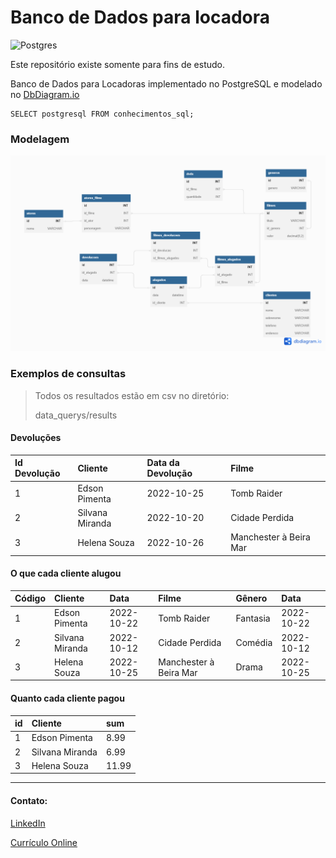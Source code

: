 # Banco de Dados para locadora

![Postgres](https://img.shields.io/badge/postgres-%23316192.svg?style=for-the-badge&logo=postgresql&logoColor=white)

Este repositório existe somente para fins de estudo.

Banco de Dados para Locadoras implementado no PostgreSQL e modelado
no [DbDiagram.io](https://dbdiagram.io/)

```postgresql
SELECT postgresql FROM conhecimentos_sql;
```

### Modelagem

![modelagem](models/img/preview.png)

### Exemplos de consultas

> Todos os resultados estão em csv no diretório:
> 
>data_querys/results

#### Devoluções
| Id Devolução | Cliente | Data da Devolução | Filme |
| :--- | :--- | :--- | :--- |
| 1 | Edson Pimenta | 2022-10-25 | Tomb Raider |
| 2 | Silvana Miranda | 2022-10-20 | Cidade Perdida |
| 3 | Helena Souza | 2022-10-26 | Manchester à Beira Mar |

#### O que cada cliente alugou
| Código | Cliente | Data | Filme | Gênero | Data |
| :--- | :--- | :--- | :--- | :--- | :--- |
| 1 | Edson Pimenta | 2022-10-22 | Tomb Raider | Fantasia | 2022-10-22 |
| 2 | Silvana Miranda | 2022-10-12 | Cidade Perdida | Comédia | 2022-10-12 |
| 3 | Helena Souza | 2022-10-25 | Manchester à Beira Mar | Drama | 2022-10-25 |

#### Quanto cada cliente pagou
| id | Cliente | sum |
| :--- | :--- | :--- |
| 1 | Edson Pimenta | 8.99 |
| 2 | Silvana Miranda | 6.99 |
| 3 | Helena Souza | 11.99 |


---

#### Contato:

[LinkedIn](https://www.linkedin.com/in/eeddyyxxyy/ "Para contato profissional")

[Currículo Online](https://eddyyxxyy.github.io/#home "Realizado no curso de Git e Github: Essencial")
